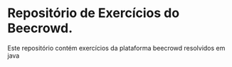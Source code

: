 # Repositório de Exercícios do Beecrowd.

Este repositório contém exercícios da plataforma beecrowd resolvidos em java
